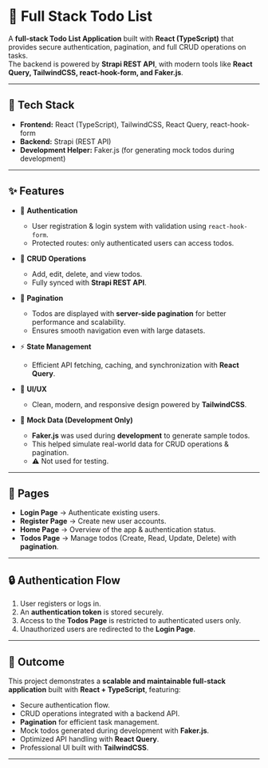 # 📝 Full Stack Todo List

A **full-stack Todo List Application** built with **React (TypeScript)** that provides secure authentication, pagination, and full CRUD operations on tasks.  
The backend is powered by **Strapi REST API**, with modern tools like **React Query, TailwindCSS, react-hook-form, and Faker.js**.  

---

## 🚀 Tech Stack  

- **Frontend:** React (TypeScript), TailwindCSS, React Query, react-hook-form  
- **Backend:** Strapi (REST API)  
- **Development Helper:** Faker.js (for generating mock todos during development)  

---

## ✨ Features  

- 🔑 **Authentication**  
  - User registration & login system with validation using `react-hook-form`.  
  - Protected routes: only authenticated users can access todos.  

- 📌 **CRUD Operations**  
  - Add, edit, delete, and view todos.  
  - Fully synced with **Strapi REST API**.  

- 📑 **Pagination**  
  - Todos are displayed with **server-side pagination** for better performance and scalability.  
  - Ensures smooth navigation even with large datasets.  

- ⚡ **State Management**  
  - Efficient API fetching, caching, and synchronization with **React Query**.  

- 🎨 **UI/UX**  
  - Clean, modern, and responsive design powered by **TailwindCSS**.  

- 🧪 **Mock Data (Development Only)**  
  - **Faker.js** was used during **development** to generate sample todos.  
  - This helped simulate real-world data for CRUD operations & pagination.  
  - ⚠️ Not used for testing.  

---

## 📂 Pages  

- **Login Page** → Authenticate existing users.  
- **Register Page** → Create new user accounts.  
- **Home Page** → Overview of the app & authentication status.  
- **Todos Page** → Manage todos (Create, Read, Update, Delete) with **pagination**.  

---

## 🔒 Authentication Flow  

1. User registers or logs in.  
2. An **authentication token** is stored securely.  
3. Access to the **Todos Page** is restricted to authenticated users only.  
4. Unauthorized users are redirected to the **Login Page**.  

---

## 🎯 Outcome  

This project demonstrates a **scalable and maintainable full-stack application** built with **React + TypeScript**, featuring:  

- Secure authentication flow.  
- CRUD operations integrated with a backend API.  
- **Pagination** for efficient task management.  
- Mock todos generated during development with **Faker.js**.  
- Optimized API handling with **React Query**.  
- Professional UI built with **TailwindCSS**.


---
